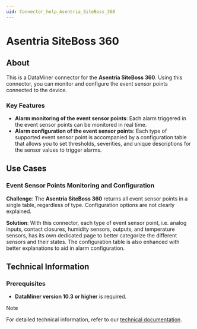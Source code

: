 ```yaml
---
uid: Connector_help_Asentria_SiteBoss_360
---
```


# Asentria SiteBoss 360

## About

This is a DataMiner connector for the **Asentria SiteBoss 360**. Using this connector, you can monitor and configure the event sensor points connected to the device.

### Key Features

- **Alarm monitoring of the event sensor points**: Each alarm triggered in the event sensor points can be monitored in real time.
- **Alarm configuration of the event sensor points**: Each type of supported event sensor point is accompanied by a configuration table that allows you to set thresholds, severities, and unique descriptions for the sensor values to trigger alarms.

## Use Cases

### Event Sensor Points Monitoring and Configuration

**Challenge**: The **Asentria SiteBoss 360** returns all event sensor points in a single table, regardless of type. Configuration options are not clearly explained.

**Solution**: With this connector, each type of event sensor point, i.e. analog inputs, contact closures, humidity sensors, outputs, and temperature sensors, has its own dedicated page to better categorize the different sensors and their states. The configuration table is also enhanced with better explanations to aid in alarm configuration.

## Technical Information

### Prerequisites

- **DataMiner version 10.3 or higher** is required.

> [!NOTE]
> For detailed technical information, refer to our [technical documentation](xref:Connector_help_Asentria_SiteBoss_360_Technical).
